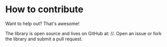 How to contribute
=================

Want to help out? That's awesome!

The library is open source and lives on GitHub at:
//.
Open an issue or fork the library and submit a pull request.


